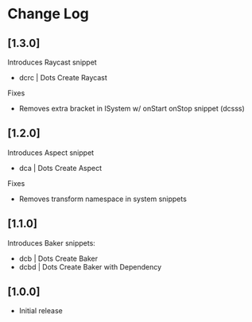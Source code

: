 # Change Log

## [1.3.0]

Introduces Raycast snippet
- dcrc | Dots Create Raycast

Fixes
- Removes extra bracket in ISystem w/ onStart onStop snippet (dcsss)

## [1.2.0]

Introduces Aspect snippet
- dca | Dots Create Aspect

Fixes
- Removes transform namespace in system snippets

## [1.1.0]

Introduces Baker snippets:
- dcb | Dots Create Baker
- dcbd | Dots Create Baker with Dependency

## [1.0.0]

- Initial release